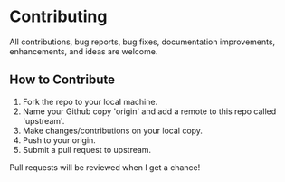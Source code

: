 # Contributing

All contributions, bug reports, bug fixes, documentation improvements, enhancements, and ideas are welcome.

## How to Contribute

1. Fork the repo to your local machine.
2. Name your Github copy 'origin' and add a remote to this repo called 'upstream'.
3. Make changes/contributions on your local copy.
4. Push to your origin.
5. Submit a pull request to upstream.

Pull requests will be reviewed when I get a chance!
